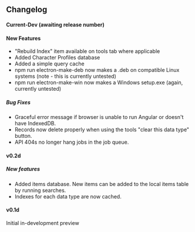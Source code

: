 ## Changelog

#### Current-Dev (awaiting release number)

#### New Features
- "Rebuild Index" item available on tools tab where applicable
- Added Character Profiles database
- Added a simple query cache
- npm run electron-make-deb now makes a .deb on compatible Linux systems (note - this is currently untested)
- npm run electron-make-win now makes a Windows setup.exe (again, currently untested)

##### Bug Fixes
- Graceful error message if browser is unable to run Angular or doesn't have IndexedDB.
- Records now delete properly when using the tools "clear this data type" button.
- API 404s no longer hang jobs in the job queue.

#### v0.2d

##### New features
- Added items database.  New items can be added to the local items table by running searches.
- Indexes for each data type are now cached.

#### v0.1d
Initial in-development preview
